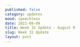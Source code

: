 ```yaml
---
published: false
category: updates
mood: speechless
date: 2021-08-09
title: Week 32 Update - August 9
slug: Week 32 Update
layout: post
---
```




<!--more-->

    